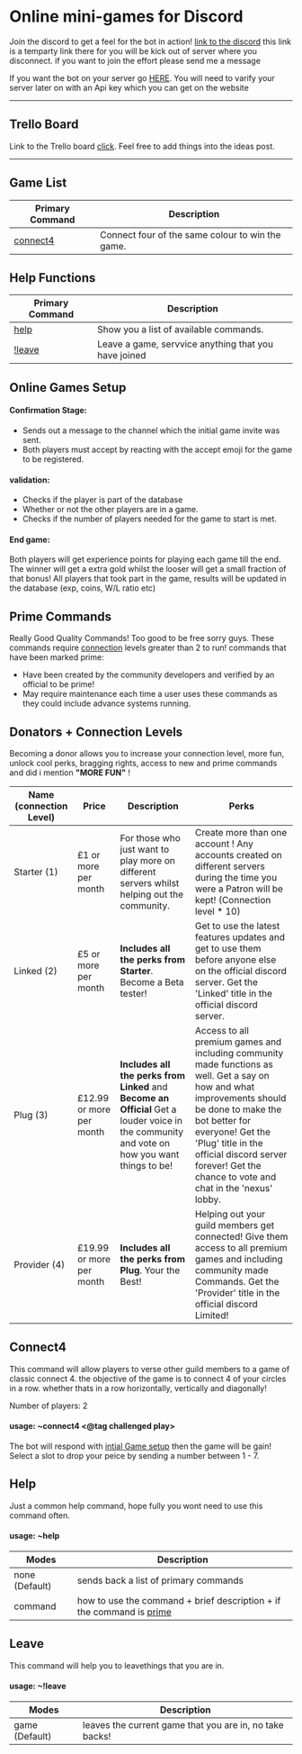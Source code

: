 # Online mini-games for Discord

Join the discord to get a feel for the bot in action!
[link to the discord][discordlink] this link is a temparty link there for you will be kick out of server where you disconnect. if you want to join the effort please send me a message

If you want the bot on your server go [HERE](https://www.patreon.com/ConnectGames). You will need to varify your server later on with an Api key which you can get on the website

---
## Trello Board

Link to the Trello board [click](https://trello.com/b/8F6OHh45/connect-4-discord-bot).
Feel free to add things into the ideas post.

---
## Game List

|Primary Command|  Description|
|-                |-                                                      |
|[connect4](#Connect4)|  Connect four of the same colour to win the game.|
 

## Help Functions

|Primary Command |  Description|
|-                |-                                                      |
|[help](Help)| Show you a list of available commands.|
|[!leave](#Leave)| Leave a game, servvice anything that you have joined|



## Online Games Setup

   #### Confirmation Stage:
   - Sends out a message to the channel which the initial game invite was sent.
   - Both players must accept by reacting with the accept emoji for the game to be registered.
   
   #### validation:
   - Checks if the player is part of the database
   - Whether or not the other players are in a game.
   - Checks if the number of players needed for the game to start is met.

#### End game:
Both players will get experience points for playing each game till the end. The winner will get a extra gold whilst the looser will get a small fraction of that bonus! All players that took part in the game, results will be updated in the database (exp, coins, W/L ratio etc)   

## Prime Commands
Really Good Quality Commands! Too good to be free sorry guys. These commands require [connection](Donators-+-Connection-Levels) levels greater than 2 to run! commands that have been marked prime:
- Have been created by the community developers and verified by an official to be prime!
- May require maintenance each time a user uses these commands as they could include advance systems running.


## Donators + Connection Levels
Becoming a donor allows you to increase your connection level,  more fun, unlock cool perks, bragging rights, access to new and prime commands and did i mention **"MORE FUN"** !

|Name (connection Level)|Price | Description| Perks |
|-                |-   |-  |-|
|Starter (1)|£1 or more per month | For those who just want to play more on different servers whilst helping out the community.|Create more than one account ! Any accounts created on different servers during the time you were a Patron will be kept! (Connection level * 10)|
|Linked (2) | £5 or more per month| **Includes all the perks from Starter**. Become a Beta tester!| Get to use the latest features updates and get to use them before anyone else on the official discord  server. Get the 'Linked' title in the official discord server.|
|Plug (3)|£12.99 or more per month|**Includes all the perks from Linked** and  **Become an Official** Get a louder voice in the community and vote on how you want things to be! | Access to all premium games and including community made functions as well. Get a say on how and what improvements should be done to make the bot better for everyone! Get the 'Plug' title in the official discord server forever! Get the chance to vote and chat in the 'nexus' lobby.|
|Provider (4)|£19.99 or more per month|**Includes all the perks from Plug**. Your the Best! |Helping out your guild members get connected! Give them access to all premium games and including community made Commands. Get the 'Provider' title in the official discord  Limited!

## Connect4

This command will allow players to verse other guild members to a game of classic connect 4.
the objective of the game is to connect 4 of your circles in a row. whether thats in a row horizontally, vertically and diagonally! 

Number of players: 2

#### usage: ~connect4 <@tag challenged play>

The bot will respond with [intial Game setup](#Online-Games-Setup) then the game will be gain! Select a slot to drop your peice by sending a number between 1 - 7. 

## Help
Just a common help command, hope fully you wont need to use this command often.
#### usage: ~help <command>
|Modes |  Description|
|-                |-                                                      |
|none (Default)|sends back a list of primary commands|
|command |how to use the command + brief description + if the command is [prime](#Prime-Commands) |



## Leave
This command will help you to leavethings that you are in.

#### usage: ~!leave <mode>
	
|Modes |  Description|
|-                |-                                                      |
|game (Default)| leaves the current game that you are in, no take backs!|




[discordlink]: https://discord.gg/qcrVRSF
